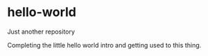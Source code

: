 # hello-world
Just another repository

Completing the little hello world intro and getting used to this thing.
